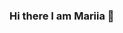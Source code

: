 ### Hi there I am Mariia 👋




<!--
**marimanger/marimanger** is a ✨ _special_ ✨ repository because its `README.md` (this file) appears on your GitHub profile.

Here are some ideas to get you started:


-->

